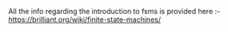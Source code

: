 All the info regarding the introduction to fsms is provided here :-
https://brilliant.org/wiki/finite-state-machines/